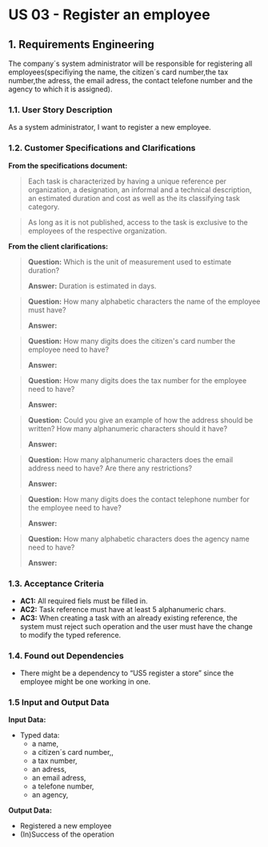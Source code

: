 # US 03 - Register an employee

## 1. Requirements Engineering

The company´s system administrator will be responsible for registering 
all employees(specifiying the name, the citizen´s card number,the tax number,the adress,
the email adress, the contact telefone number and the agency to which it is assigned).


### 1.1. User Story Description

As a system administrator, I want to register a new employee.


### 1.2. Customer Specifications and Clarifications


**From the specifications document:**

>	Each task is characterized by having a unique reference per organization, a designation, an informal and a technical description, an estimated duration and cost as well as the its classifying task category.


>	As long as it is not published, access to the task is exclusive to the employees of the respective organization.



**From the client clarifications:**

> **Question:** Which is the unit of measurement used to estimate duration?
>
> **Answer:** Duration is estimated in days.

> **Question:** How many alphabetic characters the name of the employee must have?
>
> **Answer:** 

> **Question:** How many digits does the citizen's card number the employee need to have?
>
> **Answer:**

> **Question:** How many digits does the tax number for the employee need to have?
>
> **Answer:**

> **Question:** Could you give an example of how the address should be written? How many alphanumeric characters should it have?
>
> **Answer:** 

> **Question:** How many alphanumeric characters does the email address need to have? Are there any restrictions?
> 
> **Answer:**

> **Question:** How many digits does the contact telephone number for the employee need to have?
>
> **Answer:**

> **Question:** How many alphabetic characters does the agency name need to have?
>
> **Answer:**



### 1.3. Acceptance Criteria


* **AC1:** All required fiels must be filled in.
* **AC2:** Task reference must have at least 5 alphanumeric chars.
* **AC3:** When creating a task with an already existing reference, the system must reject such operation and the user must have the change to modify the typed reference.


### 1.4. Found out Dependencies


* There might be a dependency to “US5 register a store” since the employee might be one working in one.


### 1.5 Input and Output Data


**Input Data:**

* Typed data:
    * a name,
    * a citizen´s card number,,
    * a tax number,
    * an adress,
    * an email adress,
    * a telefone number,
    * an agency,

**Output Data:**

* Registered a new employee
* (In)Success of the operation